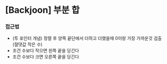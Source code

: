 # [Backjoon] 부분 합

### 접근법

- (투 포인터 개념) 정렬 후 양쪽 끝단에서 더하고 더했을때 0이랑 가장 가까운것 검출(절댓값 작은 수) 
- 조건 수보다 작으면 왼쪽 끝을 당긴다
- 조건 수보다 크면 오른쪽 끝을 당긴다